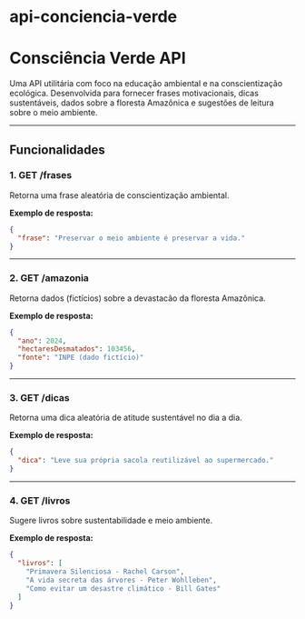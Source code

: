 # api-conciencia-verde

#  Consciência Verde API

Uma API utilitária com foco na educação ambiental e na conscientização ecológica. Desenvolvida para fornecer frases motivacionais, dicas sustentáveis, dados sobre a floresta Amazônica e sugestões de leitura sobre o meio ambiente.

---

##  Funcionalidades

### 1. **GET /frases**
Retorna uma frase aleatória de conscientização ambiental.

**Exemplo de resposta:**
```json
{
  "frase": "Preservar o meio ambiente é preservar a vida."
}
```

---

### 2. **GET /amazonia**
Retorna dados (fictícios) sobre a devastacão da floresta Amazônica.

**Exemplo de resposta:**
```json
{
  "ano": 2024,
  "hectaresDesmatados": 103456,
  "fonte": "INPE (dado fictício)"
}
```

---

### 3. **GET /dicas**
Retorna uma dica aleatória de atitude sustentável no dia a dia.

**Exemplo de resposta:**
```json
{
  "dica": "Leve sua própria sacola reutilizável ao supermercado."
}
```

---

### 4. **GET /livros**
Sugere livros sobre sustentabilidade e meio ambiente.

**Exemplo de resposta:**
```json
{
  "livros": [
    "Primavera Silenciosa - Rachel Carson",
    "A vida secreta das árvores - Peter Wohlleben",
    "Como evitar um desastre climático - Bill Gates"
  ]
}
```

